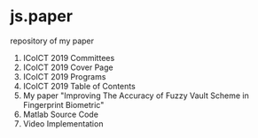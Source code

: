 # js.paper
repository of my paper
1. ICoICT 2019 Committees
2. ICoICT 2019 Cover Page
3. ICoICT 2019 Programs
4. ICoICT 2019 Table of Contents
5. My paper "Improving The Accuracy of Fuzzy Vault Scheme in Fingerprint Biometric"
6. Matlab Source Code
7. Video Implementation
